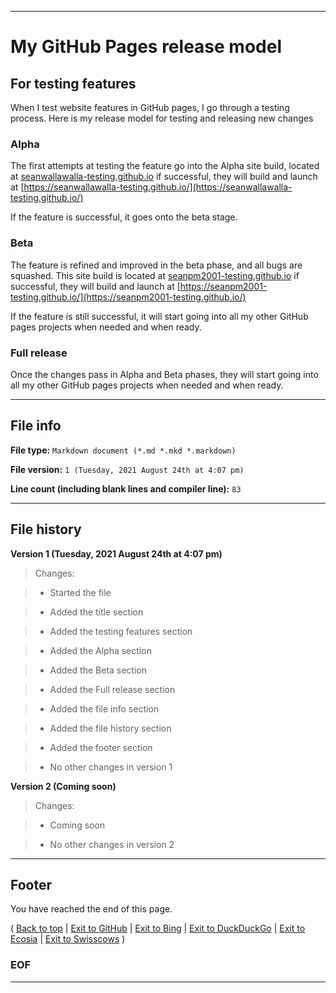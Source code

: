 
***

# My GitHub Pages release model

## For testing features

When I test website features in GitHub pages, I go through a testing process. Here is my release model for testing and releasing new changes

### Alpha

The first attempts at testing the feature go into the Alpha site build, located at [seanwallawalla-testing.github.io](https://github.com/seanwallawalla-testing/seanwallawalla-testing.github.io/) if successful, they will build and launch at [https://seanwallawalla-testing.github.io/](https://seanwallawalla-testing.github.io/)

If the feature is successful, it goes onto the beta stage.

### Beta

The feature is refined and improved in the beta phase, and all bugs are squashed. This site build is located at [seanpm2001-testing.github.io](https://github.com/seanpm2001-testing/seanpm2001-testing.github.io/) if successful, they will build and launch at [https://seanpm2001-testing.github.io/](https://seanpm2001-testing.github.io/)

If the feature is still successful, it will start going into all my other GitHub pages projects when needed and when ready.

### Full release

Once the changes pass in Alpha and Beta phases, they will start going into all my other GitHub pages projects when needed and when ready.

***

## File info

**File type:** `Markdown document (*.md *.mkd *.markdown)`

**File version:** `1 (Tuesday, 2021 August 24th at 4:07 pm)`

**Line count (including blank lines and compiler line):** `83`

***

## File history

**Version 1 (Tuesday, 2021 August 24th at 4:07 pm)**

> Changes:

> * Started the file

> * Added the title section

> * Added the testing features section

> * Added the Alpha section

> * Added the Beta section

> * Added the Full release section

> * Added the file info section

> * Added the file history section

> * Added the footer section

> * No other changes in version 1

**Version 2 (Coming soon)**

> Changes:

> * Coming soon

> * No other changes in version 2

***

## Footer

You have reached the end of this page.

( [Back to top](#My-GitHub-Pages-release-model) | [Exit to GitHub](https://github.com/) | [Exit to Bing](https://www.bing.com/) | [Exit to DuckDuckGo](https://duckduckgo.com/) | [Exit to Ecosia](https://www.ecosia.org/) | [Exit to Swisscows](https://swisscows.com/) )

### EOF

***
